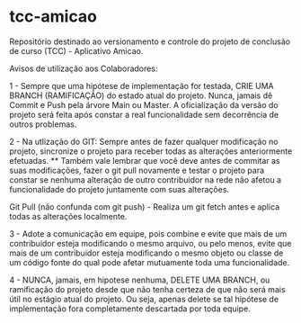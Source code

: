 # tcc-amicao
Repositório destinado ao versionamento e controle do projeto de conclusão de curso (TCC) - Aplicativo Amicao.



Avisos de utilização aos Colaboradores: 

1 - Sempre que uma hipótese de implementação for testada, CRIE UMA BRANCH (RAMIFICAÇÃO) do estado atual do projeto. Nunca, jamais dê Commit e Push pela
árvore Main ou Master. A oficialização da versão do projeto será feita após constar a real funcionalidade sem decorrência de outros problemas. 

2 - Na utlização do GIT: Sempre antes de fazer qualquer modificação no projeto, sincronize o projeto para receber todas as alterações anteriormente efetuadas. ** Também vale lembrar que você deve antes de commitar as suas modificações, fazer o git pull novamente e testar o projeto para constar se nenhuma alteração de outro contribuidor na rede não afetou a funcionalidade do projeto juntamente com suas alterações.

Git Pull (não confunda com git push) - Realiza um git fetch antes e aplica todas as alterações localmente.

3 - Adote a comunicação em equipe, pois combine e evite que mais de um contribuidor esteja modificando o mesmo arquivo, ou pelo menos, evite que mais de um contribuidor esteja modificando o mesmo objeto ou classe de um código fonte do qual pode afetar mutuamente toda uma funcionalidade.

4 - NUNCA, jamais, em hipotese nenhuma, DELETE UMA BRANCH, ou ramificação do projeto desde que não tenha certeza de que não será mais útil no estágio atual do projeto. Ou seja, apenas delete se tal hipótese de implementação fora completamente descartada por toda equipe.
